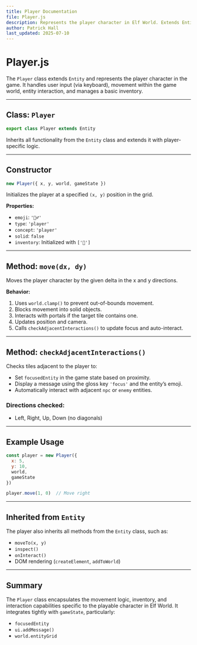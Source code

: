 ```yaml
---
title: Player Documentation
file: Player.js
description: Represents the player character in Elf World. Extends Entity with player-specific logic for movement, interaction, and inventory.
author: Patrick Hall
last_updated: 2025-07-10
---
```


# Player.js

The `Player` class extends `Entity` and represents the player character in the game. It handles user input (via keyboard), movement within the game world, entity interaction, and manages a basic inventory.

---

## Class: `Player`

```js
export class Player extends Entity
````

Inherits all functionality from the `Entity` class and extends it with player-specific logic.

---

## Constructor

```js
new Player({ x, y, world, gameState })
```

Initializes the player at a specified `(x, y)` position in the grid.

**Properties:**

* `emoji`: `'🧝‍♂️'`
* `type`: `'player'`
* `concept`: `'player'`
* `solid`: `false`
* `inventory`: Initialized with `['🍎']`

---

## Method: `move(dx, dy)`

Moves the player character by the given delta in the x and y directions.

**Behavior:**

1. Uses `world.clamp()` to prevent out-of-bounds movement.
2. Blocks movement into solid objects.
3. Interacts with portals if the target tile contains one.
4. Updates position and camera.
5. Calls `checkAdjacentInteractions()` to update focus and auto-interact.

---

## Method: `checkAdjacentInteractions()`

Checks tiles adjacent to the player to:

* Set `focusedEntity` in the game state based on proximity.
* Display a message using the gloss key `'focus'` and the entity’s emoji.
* Automatically interact with adjacent `npc` or `enemy` entities.

### Directions checked:

* Left, Right, Up, Down (no diagonals)

---

## Example Usage

```js
const player = new Player({
  x: 5,
  y: 10,
  world,
  gameState
})

player.move(1, 0)  // Move right
```

---

## Inherited from `Entity`

The player also inherits all methods from the `Entity` class, such as:

* `moveTo(x, y)`
* `inspect()`
* `onInteract()`
* DOM rendering (`createElement`, `addToWorld`)

---

## Summary

The `Player` class encapsulates the movement logic, inventory, and interaction capabilities specific to the playable character in Elf World. It integrates tightly with `gameState`, particularly:

* `focusedEntity`
* `ui.addMessage()`
* `world.entityGrid`

